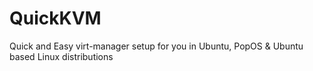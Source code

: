 # QuickKVM
 Quick and Easy virt-manager setup for you in Ubuntu, PopOS & Ubuntu based Linux distributions
